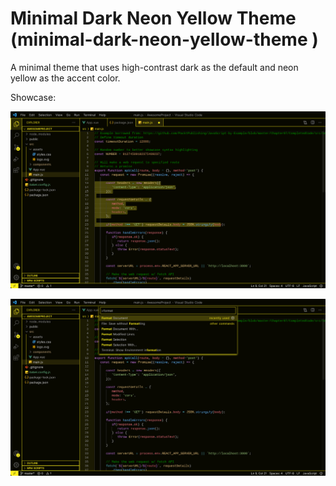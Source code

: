 # Minimal Dark Neon Yellow Theme (minimal-dark-neon-yellow-theme )

A minimal theme that uses high-contrast dark as the default and neon yellow as the accent color.

Showcase:

![img1](imgs/theme-example-1.jpg)

![img2](imgs/theme-example-2.jpg)
